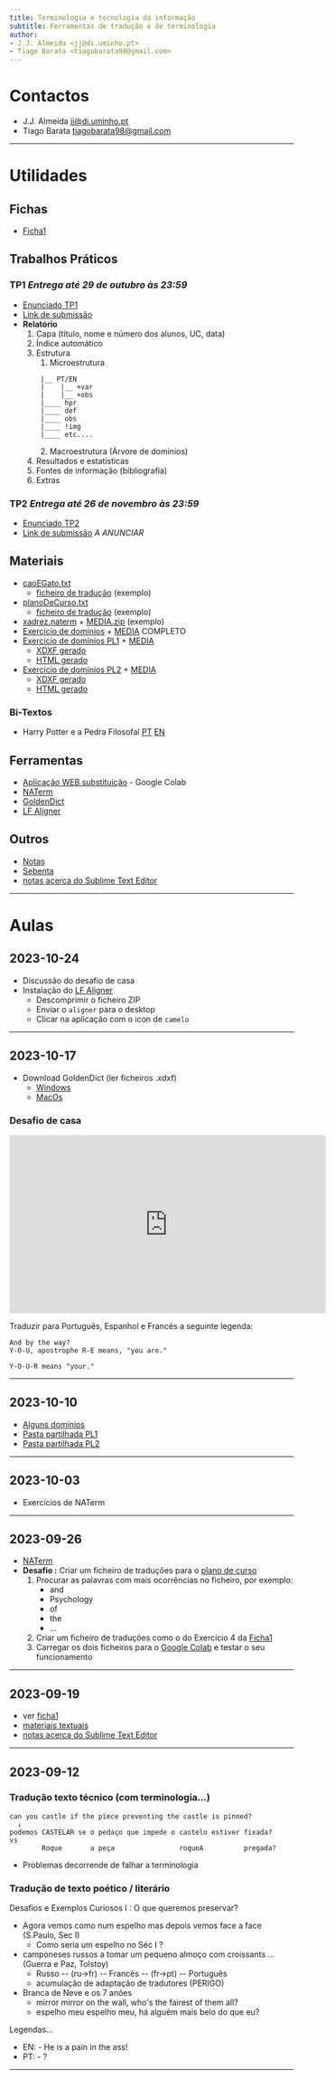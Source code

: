 ```yaml
---
title: Terminologia e tecnologia da informação
subtitle: Ferramentas de tradução e de terminologia
author:
- J.J. Almeida <jj@di.uminho.pt>
- Tiago Barata <tiagobarata98@gmail.com>
---
```


<base target="_blank">

# Contactos
- J.J. Almeida <jj@di.uminho.pt>
- Tiago Barata <tiagobarata98@gmail.com>

----

# Utilidades

## Fichas

- [Ficha1](Ficha1.pdf)

## Trabalhos Práticos

### TP1 _Entrega até 29 de outubro às 23:59_

- [Enunciado TP1](TP1.pdf)
- [Link de submissão](https://natura.di.uminho.pt/jjbin/tti2023-tp1)
- **Relatório**
  1. Capa (título, nome e número dos alunos, UC, data)
  2. Índice automático
  3. Estrutura
     1. Microestrutura
     ~~~
      |__ PT/EN
      |    |__ +var
      |    |__ +obs
      |____ hpr
      |____ def
      |____ obs
      |____ !img
      |____ etc....
      ~~~
     2. Macroestrutura (Árvore de domínios)
  4. Resultados e estatísticas
  5. Fontes de informação (bibliografia)
  6. Extras

### TP2 _Entrega até 26 de novembro às 23:59_

- [Enunciado TP2](TP2.pdf)
- [Link de submissão]() _A ANUNCIAR_


## Materiais

- [caoEGato.txt](materiaistextuais/file1)
  - [ficheiro de tradução](materiaistextuais/traducao) (exemplo)
- [planoDeCurso.txt](materiaistextuais/plano-de-curso)
  - [ficheiro de tradução](materiaistextuais/plano_trad) (exemplo)
- [xadrez.naterm](materiaistextuais/xadrez.naterm) + [MEDIA.zip](materiaistextuais/MEDIA.zip) (exemplo)
- [Exercício de domínios](materiaistextuais/dominios.naterm) + [MEDIA](materiaistextuais/MEDIA-dominios.zip) COMPLETO
- [Exercício de domínios PL1](materiaistextuais/PL1/tudo.naterm) + [MEDIA](materiaistextuais/PL1/MEDIA.zip)
  -  [XDXF gerado](materiaistextuais/PL1/goldendict.xdxf)
  -  [HTML gerado](materiaistextuais/PL1/paginaweb.html)
- [Exercício de domínios PL2](materiaistextuais/PL2/tudo.naterm) + [MEDIA](materiaistextuais/PL2/MEDIA.zip)
  -  [XDXF gerado](materiaistextuais/PL2/goldendict.xdxf)
  -  [HTML gerado](materiaistextuais/PL2/paginaweb.html)

### Bi-Textos

- Harry Potter e a Pedra Filosofal [PT](materiaistextuais/Harry_Potter_e_A_Pedra_Filosofal_PT.txt) [EN](materiaistextuais/Harry_Potter_e_A_Pedra_Filosofal_EN.txt) 

## Ferramentas

- [Aplicação WEB substituição](https://colab.research.google.com/drive/1j-lL8bcJCE3q9sweK8A1xOd-IQZqU7lM?usp=sharing) - Google Colab
- [NATerm](https://natura.di.uminho.pt/jjbin/naterm)
- [GoldenDict](http://goldendict.org)
- [LF Aligner](https://sourceforge.net/projects/aligner/files/)

## Outros

- [Notas](sebenta.md)
- [Sebenta](sebenta.pdf)
- [notas acerca do Sublime Text Editor](sublime.md)

----

# Aulas

## 2023-10-24
- Discussão do desafio de casa
- Instalação do [LF Aligner](https://sourceforge.net/projects/aligner/files/)
  - Descomprimir o ficheiro ZIP
  - Enviar o `aligner` para o desktop
  - Clicar na aplicação com o icon de `camelo`
  
---

## 2023-10-17
- Download GoldenDict (ler ficheiros .xdxf)
  - [Windows](https://github.com/goldendict/goldendict/wiki/Early-Access-Builds-for-Windows#150-rc2-372-gc3ff15f)
  - [MacOs](https://github.com/goldendict/goldendict/wiki/Early-Access-Builds-for-Mac-OS-X#150-rc2-372-gc3ff15f)

### Desafio de casa

<iframe width="560" height="315" src="https://www.youtube.com/embed/DK95r1Q-Tlg?si=xsJfzYFggkckA2q2" title="YouTube video player" frameborder="0" allow="accelerometer; autoplay; clipboard-write; encrypted-media; gyroscope; picture-in-picture; web-share" allowfullscreen></iframe>

Traduzir para Português, Espanhol e Francês a seguinte legenda:

~~~
And by the way?
Y-O-U, apostrophe R-E means, "you are."

Y-O-U-R means "your."
~~~

----

## 2023-10-10
- [Alguns domínios](dominios.md)
- [Pasta partilhada PL1](https://drive.google.com/drive/folders/1kWSxhcDZ8oQj97A8Ezy8_0cD4pOvzF9s?usp=sharing)
- [Pasta partilhada PL2](https://drive.google.com/drive/folders/1P5ixtmHDNTr-WEEYNZwRV1HjVAaNj_Q3?usp=sharing)

----

## 2023-10-03

- Exercícios de NATerm

----

## 2023-09-26

- [NATerm](https://natura.di.uminho.pt/jjbin/naterm)
- **Desafio :**  Criar um ficheiro de traduções para o [plano de curso](materiaistextuais/plano-de-curso.txt)
  1. Procurar as palavras com mais ocorrências no ficheiro, por exemplo:
      - and
      - Psychology
      - of
      - the
      - ...
  2. Criar um ficheiro de traduções como o do Exercício 4 da [Ficha1](Ficha1.pdf)
  3. Carregar os dois ficheiros para o [Google Colab](https://colab.research.google.com/drive/1j-lL8bcJCE3q9sweK8A1xOd-IQZqU7lM?usp=sharing) e testar o seu funcionamento

----

## 2023-09-19

- ver [ficha1](Ficha1.pdf)
- [materiais textuais](materiaistextuais)
- [notas acerca do Sublime Text Editor](sublime)

----

## 2023-09-12

### Tradução texto técnico (com terminologia...)

~~~
can you castle if the piece preventing the castle is pinned?
  ↓
podemos CASTELAR se o pedaço que impede o castelo estiver fixada?
vs
        Roque       a peça                roqueA          pregada?
~~~

- Problemas decorrende de falhar a terminologia

### Tradução de texto poético / literário

Desafios e Exemplos Curiosos I : O que queremos preservar?

- Agora vemos como num espelho mas depois vemos face a face (S.Paulo, Sec I)
  - Como seria um espelho no Séc I ?
- camponeses russos a tomar um pequeno almoço com croissants ... (Guerra e Paz, Tolstoy)
  - Russo -- (ru→fr) -- Francês -- (fr→pt) -- Português
  - acumulação de adaptação de tradutores (PERIGO)
- Branca de Neve e os 7 anões
  - mirror mirror on the wall, who's the fairest of them all?
  - espelho meu espelho meu, há alguém mais belo do que eu?

Legendas...

-  EN: - He is a pain in the ass!
-  PT: - ?

----



